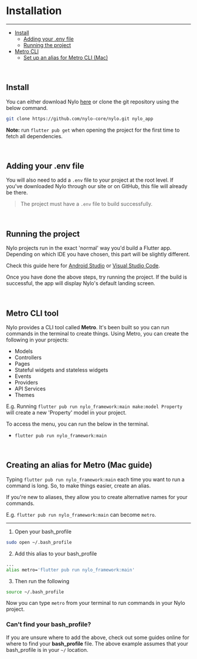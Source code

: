# Installation

---

<a name="section-1"></a>
- [Install](#install "Install")
  - [Adding your .env file](#adding-your-env-file "Adding your env file")
  - [Running the project](#running-the-project "Running the project")  
- [Metro CLI](#metro-cli "Metro CLI")
  - [Set up an alias for Metro CLI (Mac)](#set-up-metro-alias-for-mac "Set up an alias for Metro CLI (Mac)")

<a name="install"></a>
<br>

## Install

You can either download Nylo <a href="/download">here</a> or clone the git repository using the below command.

```bash
git clone https://github.com/nylo-core/nylo.git nylo_app
```

<b>Note:</b> run `flutter pub get` when opening the project for the first time to fetch all dependencies.

<a name="adding-your-env-file"></a>
<br>

## Adding your .env file

You will also need to add a `.env` file to your project at the root level. If you've downloaded Nylo through our site or on GitHub, this file will already be there.

> The project must have a `.env` file to build successfully.

<a name="running-the-project"></a>
<br>

## Running the project

Nylo projects run in the exact 'normal' way you'd build a Flutter app. Depending on which IDE you have chosen, this part will be slightly different.

Check this guide here for <a href="https://docs.flutter.dev/development/tools/android-studio#running-and-debugging" target="_BLANK">Android Studio</a> or <a  target="_BLANK" href="https://docs.flutter.dev/development/tools/vs-code#run-app-without-breakpoints">Visual Studio Code</a>.

Once you have done the above steps, try running the project.
If the build is successful, the app will display Nylo's default landing screen.


<a name="metro-cli"></a>
<br>

## Metro CLI tool

Nylo provides a CLI tool called <b>Metro</b>. 
It's been built so you can run commands in the terminal to create things. Using Metro, you can create the following in your projects:

- Models
- Controllers
- Pages
- Stateful widgets and stateless widgets
- Events
- Providers
- API Services
- Themes


E.g. Running `flutter pub run nylo_framework:main make:model Property` will create a new 'Property' model in your project.

To access the menu, you can run the below in the terminal.

  - `flutter pub run nylo_framework:main`

<a name="set-up-metro-alias-for-mac"></a>
<br>

## Creating an alias for Metro (Mac guide)

Typing `flutter pub run nylo_framework:main` each time you want to run a command is long.
So, to make things easier, create an alias.

If you're new to aliases, they allow you to create alternative names for your commands.

E.g. `flutter pub run nylo_framework:main` can become `metro`.

---

1. Open your bash\_profile
``` bash
sudo open ~/.bash_profile
```

2. Add this alias to your bash\_profile
``` bash
...
alias metro='flutter pub run nylo_framework:main'
```

3. Then run the following
``` bash
source ~/.bash_profile
```

Now you can type `metro` from your terminal to run commands in your Nylo project.

### Can't find your bash\_profile?

If you are unsure where to add the above, check out some guides online for where to find your <b>bash\_profile</b> file.
The above example assumes that your bash_profile is in your `~/` location.
